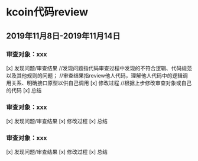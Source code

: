 # kcoin代码review

## 2019年11月8日-2019年11月14日

### 审查对象：xxx
[x] 发现问题/审查结果
    //发现问题指代码审查过程中发现的不符合逻辑、代码规范以及其他规则的问题；
    //审查结果指review他人代码，理解他人代码中的逻辑调用关系、明确接口原型以供自己调用
[x] 修改过程
    //根据上步修改审查对象或自己的代码
[x] 总结

### 审查对象：xxx
[x] 发现问题/审查结果
[x] 修改过程
[x] 总结

### 审查对象：xxx
[x] 发现问题/审查结果
[x] 修改过程
[x] 总结
